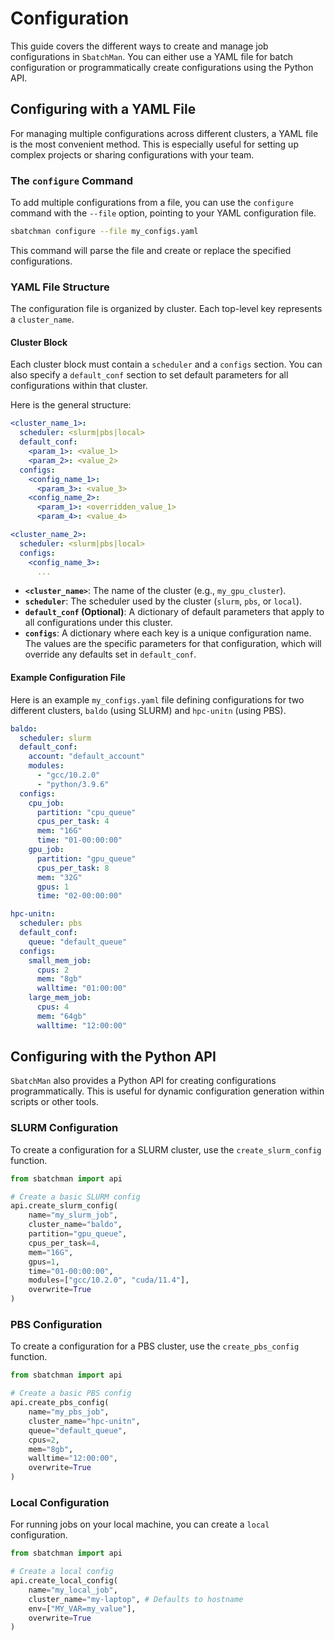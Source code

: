 # Configuration

This guide covers the different ways to create and manage job configurations in `SbatchMan`. You can either use a YAML file for batch configuration or programmatically create configurations using the Python API.

## Configuring with a YAML File

For managing multiple configurations across different clusters, a YAML file is the most convenient method. This is especially useful for setting up complex projects or sharing configurations with your team.

### The `configure` Command

To add multiple configurations from a file, you can use the `configure` command with the `--file` option, pointing to your YAML configuration file.

```bash
sbatchman configure --file my_configs.yaml
```

This command will parse the file and create or replace the specified configurations.

### YAML File Structure

The configuration file is organized by cluster. Each top-level key represents a `cluster_name`.

#### Cluster Block

Each cluster block must contain a `scheduler` and a `configs` section. You can also specify a `default_conf` section to set default parameters for all configurations within that cluster.

Here is the general structure:

```yaml
<cluster_name_1>:
  scheduler: <slurm|pbs|local>
  default_conf:
    <param_1>: <value_1>
    <param_2>: <value_2>
  configs:
    <config_name_1>:
      <param_3>: <value_3>
    <config_name_2>:
      <param_1>: <overridden_value_1>
      <param_4>: <value_4>

<cluster_name_2>:
  scheduler: <slurm|pbs|local>
  configs:
    <config_name_3>:
      ...
```

-   **`<cluster_name>`**: The name of the cluster (e.g., `my_gpu_cluster`).
-   **`scheduler`**: The scheduler used by the cluster (`slurm`, `pbs`, or `local`).
-   **`default_conf` (Optional)**: A dictionary of default parameters that apply to all configurations under this cluster.
-   **`configs`**: A dictionary where each key is a unique configuration name. The values are the specific parameters for that configuration, which will override any defaults set in `default_conf`.

#### Example Configuration File

Here is an example `my_configs.yaml` file defining configurations for two different clusters, `baldo` (using SLURM) and `hpc-unitn` (using PBS).

```yaml
baldo:
  scheduler: slurm
  default_conf:
    account: "default_account"
    modules:
      - "gcc/10.2.0"
      - "python/3.9.6"
  configs:
    cpu_job:
      partition: "cpu_queue"
      cpus_per_task: 4
      mem: "16G"
      time: "01-00:00:00"
    gpu_job:
      partition: "gpu_queue"
      cpus_per_task: 8
      mem: "32G"
      gpus: 1
      time: "02-00:00:00"

hpc-unitn:
  scheduler: pbs
  default_conf:
    queue: "default_queue"
  configs:
    small_mem_job:
      cpus: 2
      mem: "8gb"
      walltime: "01:00:00"
    large_mem_job:
      cpus: 4
      mem: "64gb"
      walltime: "12:00:00"
```

## Configuring with the Python API

`SbatchMan` also provides a Python API for creating configurations programmatically. This is useful for dynamic configuration generation within scripts or other tools.

### SLURM Configuration

To create a configuration for a SLURM cluster, use the `create_slurm_config` function.

```python
from sbatchman import api

# Create a basic SLURM config
api.create_slurm_config(
    name="my_slurm_job",
    cluster_name="baldo",
    partition="gpu_queue",
    cpus_per_task=4,
    mem="16G",
    gpus=1,
    time="01-00:00:00",
    modules=["gcc/10.2.0", "cuda/11.4"],
    overwrite=True
)
```

### PBS Configuration

To create a configuration for a PBS cluster, use the `create_pbs_config` function.

```python
from sbatchman import api

# Create a basic PBS config
api.create_pbs_config(
    name="my_pbs_job",
    cluster_name="hpc-unitn",
    queue="default_queue",
    cpus=2,
    mem="8gb",
    walltime="12:00:00",
    overwrite=True
)
```

### Local Configuration

For running jobs on your local machine, you can create a `local` configuration.

```python
from sbatchman import api

# Create a local config
api.create_local_config(
    name="my_local_job",
    cluster_name="my-laptop", # Defaults to hostname
    env=["MY_VAR=my_value"],
    overwrite=True
)
```